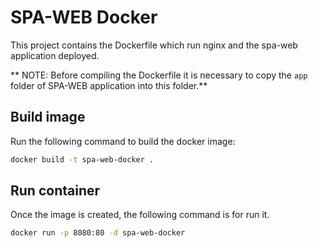 # SPA-WEB Docker

This project contains the Dockerfile which run nginx and the spa-web application deployed.

** NOTE: Before compiling the Dockerfile it is necessary to copy the `app` folder of SPA-WEB application into this folder.**

## Build image

Run the following command to build the docker image:

```Bash
docker build -t spa-web-docker .
```

## Run container
Once the image is created, the following command is for run it.

```Bash
docker run -p 8080:80 -d spa-web-docker
```
